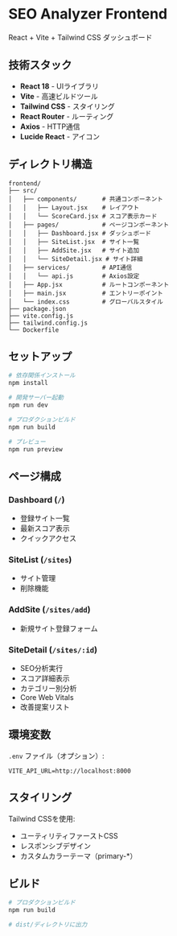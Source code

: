 # SEO Analyzer Frontend

React + Vite + Tailwind CSS ダッシュボード

## 技術スタック

- **React 18** - UIライブラリ
- **Vite** - 高速ビルドツール
- **Tailwind CSS** - スタイリング
- **React Router** - ルーティング
- **Axios** - HTTP通信
- **Lucide React** - アイコン

## ディレクトリ構造

```
frontend/
├── src/
│   ├── components/       # 共通コンポーネント
│   │   ├── Layout.jsx    # レイアウト
│   │   └── ScoreCard.jsx # スコア表示カード
│   ├── pages/            # ページコンポーネント
│   │   ├── Dashboard.jsx # ダッシュボード
│   │   ├── SiteList.jsx  # サイト一覧
│   │   ├── AddSite.jsx   # サイト追加
│   │   └── SiteDetail.jsx # サイト詳細
│   ├── services/         # API通信
│   │   └── api.js        # Axios設定
│   ├── App.jsx           # ルートコンポーネント
│   ├── main.jsx          # エントリーポイント
│   └── index.css         # グローバルスタイル
├── package.json
├── vite.config.js
├── tailwind.config.js
└── Dockerfile
```

## セットアップ

```bash
# 依存関係インストール
npm install

# 開発サーバー起動
npm run dev

# プロダクションビルド
npm run build

# プレビュー
npm run preview
```

## ページ構成

### Dashboard (`/`)
- 登録サイト一覧
- 最新スコア表示
- クイックアクセス

### SiteList (`/sites`)
- サイト管理
- 削除機能

### AddSite (`/sites/add`)
- 新規サイト登録フォーム

### SiteDetail (`/sites/:id`)
- SEO分析実行
- スコア詳細表示
- カテゴリー別分析
- Core Web Vitals
- 改善提案リスト

## 環境変数

`.env` ファイル（オプション）:

```env
VITE_API_URL=http://localhost:8000
```

## スタイリング

Tailwind CSSを使用:
- ユーティリティファーストCSS
- レスポンシブデザイン
- カスタムカラーテーマ（primary-*）

## ビルド

```bash
# プロダクションビルド
npm run build

# dist/ディレクトリに出力
```
